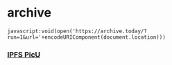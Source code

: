 # archive

```
javascript:void(open('https://archive.today/?run=1&url='+encodeURIComponent(document.location)))
```

### [IPFS PicU](https://ipfs.io/ipfs/QmRFagpWwNa77wKUNPEeuwakHyAZcZpe7W3KtBFDBZHe7k/upload.htm)
